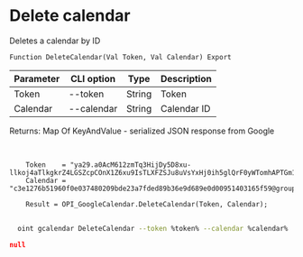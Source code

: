 ﻿---
sidebar_position: 5
---

# Delete calendar
 Deletes a calendar by ID



`Function DeleteCalendar(Val Token, Val Calendar) Export`

  | Parameter | CLI option | Type | Description |
  |-|-|-|-|
  | Token | --token | String | Token |
  | Calendar | --calendar | String | Calendar ID |

  
  Returns:  Map Of KeyAndValue - serialized JSON response from Google

<br/>




```bsl title="Code example"
    Token    = "ya29.a0AcM612zmTq3HijDy5D8xu-llkoj4aTlkgkrZ4LGSZcpCOnX1Z6xu9IsTLXFZSJu8uVsYxHj0ih5glQrF0yWTomhAPTGm1M9Kk7ZvYIwpm...";
    Calendar = "c3e1276b51960f0e037480209bde23a7fded89b36e9d689e0d00951403165f59@group.calendar.google.com";

    Result = OPI_GoogleCalendar.DeleteCalendar(Token, Calendar);
```



```sh title="CLI command example"
    
  oint gcalendar DeleteCalendar --token %token% --calendar %calendar%

```

```json title="Result"
null
```
